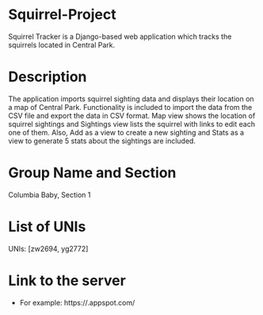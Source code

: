 # Squirrel-Project
Squirrel Tracker is a Django-based web application which tracks the squirrels located in Central Park.

# Description
The application imports squirrel sighting data and displays their location on a map of Central Park. Functionality is included to import the data from the CSV file and export the data in CSV format. Map view shows the location of squirrel sightings and Sightings view lists the squirrel with links to edit each one of them. Also, Add as a view to create a new sighting and Stats as a view to generate 5 stats about the sightings are included.

# Group Name and Section
Columbia Baby, Section 1

# List of UNIs
UNIs: [zw2694, yg2772]

# Link to the server
-	For example: https://<your project id>.appspot.com/

